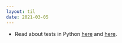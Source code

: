 ```yaml
---
layout: til
date: 2021-03-05
---
```

- Read about tests in Python [here](https://realpython.com/python-testing/) and [here](https://realpython.com/pytest-python-testing/).